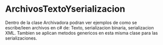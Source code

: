 # ArchivosTextoYserializacion 

Dentro de la clase Archivadora podran ver ejemplos de como se escribe/leen archivos en c# de: Texto, serializacion binaria, serializacion XML.
Tambien se aplican metodos genericos en esta misma clase para las serializaciones. 
